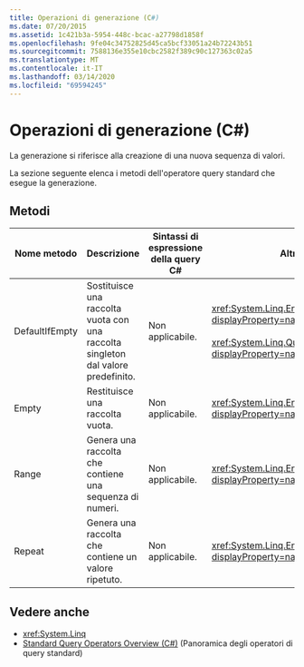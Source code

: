 ```yaml
---
title: Operazioni di generazione (C#)
ms.date: 07/20/2015
ms.assetid: 1c421b3a-5954-448c-bcac-a27798d1858f
ms.openlocfilehash: 9fe04c34752825d45ca5bcf33051a24b72243b51
ms.sourcegitcommit: 7588136e355e10cbc2582f389c90c127363c02a5
ms.translationtype: MT
ms.contentlocale: it-IT
ms.lasthandoff: 03/14/2020
ms.locfileid: "69594245"
---
```

# <a name="generation-operations-c"></a>Operazioni di generazione (C#)
La generazione si riferisce alla creazione di una nuova sequenza di valori.  
  
 La sezione seguente elenca i metodi dell'operatore query standard che esegue la generazione.  
  
## <a name="methods"></a>Metodi  
  
|Nome metodo|Descrizione|Sintassi di espressione della query C#|Altre informazioni|  
|-----------------|-----------------|---------------------------------|----------------------|  
|DefaultIfEmpty|Sostituisce una raccolta vuota con una raccolta singleton dal valore predefinito.|Non applicabile.|<xref:System.Linq.Enumerable.DefaultIfEmpty%2A?displayProperty=nameWithType><br /><br /> <xref:System.Linq.Queryable.DefaultIfEmpty%2A?displayProperty=nameWithType>|  
|Empty|Restituisce una raccolta vuota.|Non applicabile.|<xref:System.Linq.Enumerable.Empty%2A?displayProperty=nameWithType>|  
|Range|Genera una raccolta che contiene una sequenza di numeri.|Non applicabile.|<xref:System.Linq.Enumerable.Range%2A?displayProperty=nameWithType>|  
|Repeat|Genera una raccolta che contiene un valore ripetuto.|Non applicabile.|<xref:System.Linq.Enumerable.Repeat%2A?displayProperty=nameWithType>|  
  
## <a name="see-also"></a>Vedere anche

- <xref:System.Linq>
- [Standard Query Operators Overview (C#)](./standard-query-operators-overview.md) (Panoramica degli operatori di query standard)
